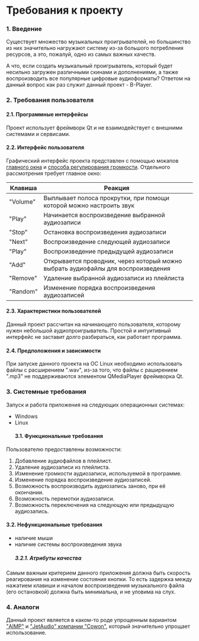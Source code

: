 # Требования к проекту
### 1. Введение
Существует множество музыкальных проигрывателей, но большинство  из них значительно нагружают систему из-за большого потребления ресурсов, а это, пожалуй, одно из самых важных качеств. 

А что, если создать музыкальный проигрыватель, который будет несильно загружен различными скинами и дополнениями, а также воспроизводить все популярные цифровые аудиоформаты? Ответом на данный вопрос как раз служит данный проект - B-Player.

### 2. Требования пользователя
   #### 2.1. Программные интерфейсы
Проект использует фреймворк Qt и не взаимодействует с внешними системами и сервисами.
   #### 2.2. Интерфейс пользователя
Графический интерфейс проекта представлен с помощью мокапов [главного окна](https://raw.githubusercontent.com/steppbol/B-Player/master/docs/Project%20Documentation/mockups/MainWindow.png) и [способа регулирования громкости](https://raw.githubusercontent.com/steppbol/B-Player/master/docs/Project%20Documentation/mockups/ShowVolume.png).
Отдельного рассмотрения требует главное окно:

Клавиша | Реакция
--- | ---
"Volume" | Выплывает полоса прокрутки, при помощи которой можно настроить звук
"Play" | Начинается воспроизведение выбранной аудиозаписи
"Stop" | Остановка воспроизведения аудиозаписи
"Next" | Воспроизведение следующей аудиозаписи
"Play" | Воспроизведение предыдущей аудиозаписи
"Add" | Открывается проводник, через который можно выбрать аудиофайлы для воспроизведения
"Remove" | Удаление выбранной аудиозаписи из плейлиста
"Random" | Изменение порядка воспроизведения аудиозаписей

#### 2.3. Характеристики пользователей
Данный проект рассчитан на начинающего пользователя, которому нужен небольшой аудиопроигрыватель. Простой и интуитивный интерфейс не заставит долго разбираться, как работает программа.
   #### 2.4. Предположения и зависимости
При запуске данного проекта на ОС Linux необходимо использовать файлы с расширением ".wav", из-за того, что файлы с раширением ".mp3" не поддерживаются элементом QMediaPlayer фреймворка Qt.
### 3. Системные требования
Запуск и работа приложения на следующих операционных системах:
* Windows
* Linux
   #### 3.1. Функциональные требования
Пользователю предоставлены возможности:
  1. Добавление аудиофайлов в плейлист.
  2. Удаление аудиозаписи из плейлиста.
  3. Изменение громкости аудиозаписи, используемой в программе.
  4. Изменение порядка воспроизведение аудиозаписей.
  5. Возможность воспроизводить аудиозапись заново, при её окончании.
  6. Возможность перемотки аудиозаписи.
  7. Возможность переключения на следующую или предыдущую аудиозапись.
   #### 3.2. Нефункциональные требования
* наличие мыши
* наличие системы воспроизведения звука
   ##### 3.2.1. Атрибуты качества
Самым важным критерием данного приложения должна быть скорость реагирования на изменение состояния кнопки. То есть задержка между нажатием клавиши и началом воспроизведения музыкального файла (его остановкой) должна быть минимальна, и не уловима на слух.
### 4. Аналоги
Данный проект является в каком-то роде упрощенным вариантом ["AIMP"](http://www.aimp.ru/) и ["JetAudio" компании "Cowon"](http://www.jetaudio.com/), который значительно упрощает использование.

